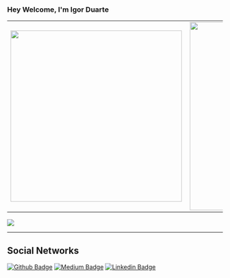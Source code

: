 ### Hey Welcome, I'm Igor Duarte

<center>
    <table>
        <tr>
            <td>
                <img width="400px" align="left" src="https://github-readme-stats.vercel.app/api/top-langs/?username=IgorDuarte17&hide=html&layout=compact&theme=gruvbox" /></td>
            <td>
                <img width="440px" align="left" src="https://github-readme-stats.vercel.app/api?username=IgorDuarte17&theme=gruvbox&show_icons=true" />
            </td>
        </tr>  
    </table>
</center>

<a href="https://github.com/IgorSantos17/Resume">
  <img align="center" src="https://github-readme-stats.vercel.app/api/pin/?username=IgorDuarte17&repo=Resume&theme=gruvbox" />
</a>

<hr>

## **Social Networks**

[![Github Badge](https://img.shields.io/badge/github-%23100000.svg?&style=for-the-badge&logo=github&logoColor=white&link=https://github.com/IgorDuarte17)](https://github.com/IgorDuarte17/)
[![Medium Badge](https://img.shields.io/badge/medium-%2312100E.svg?&style=for-the-badge&logo=medium&logoColor=white&link=https://medium.com/@IgorDuarte17)](https://medium.com/@IgorDuarte17)
[![Linkedin Badge](https://img.shields.io/badge/linkedin-%230077B5.svg?&style=for-the-badge&logo=linkedin&logoColor=white&link=https://www.linkedin.com/in/igorduarte17/)](https://www.linkedin.com/in/igorduarte17/)
